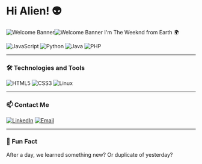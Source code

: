 # Hi Alien! 👽
![Welcome Banner](https://i.giphy.com/media/v1.Y2lkPTc5MGI3NjExMDFibWppZ2h6c3MxNnRpd2J5NG9hcjh5bWlzODQwdXBqNnc0c2E4dCZlcD12MV9pbnRlcm5hbF9naWZfYnlfaWQmY3Q9Zw/xTiTnBSIn7vTqCDKJW/giphy.gif)![Welcome Banner](https://i.giphy.com/media/v1.Y2lkPTc5MGI3NjExd3h1emw0b2xybTU3ODVyMzQ1aW1saWRvb28xdHNoODR3dnpwZXVhbSZlcD12MV9pbnRlcm5hbF9naWZfYnlfaWQmY3Q9Zw/r88w2d7tHqazFwNEGN/giphy.gif)
I'm The Weeknd from Earth 🌍

![JavaScript](https://img.shields.io/badge/-JavaScript-F7DF1E?style=flat&logo=javascript&logoColor=black)
![Python](https://img.shields.io/badge/-Python-3776AB?style=flat&logo=python&logoColor=white)
![Java](https://img.shields.io/badge/-Java-007396?style=flat&logo=java&logoColor=white)
![PHP](https://img.shields.io/badge/-PHP-777BB4?style=flat&logo=php&logoColor=white)

---

### 🛠 Technologies and Tools
![HTML5](https://img.shields.io/badge/-HTML5-E34F26?style=flat&logo=html5&logoColor=white)
![CSS3](https://img.shields.io/badge/-CSS3-1572B6?style=flat&logo=css3&logoColor=white)
![Linux](https://img.shields.io/badge/-Linux-FCC624?style=flat&logo=linux&logoColor=black)

---

### 📫 Contact Me
[![LinkedIn](https://img.shields.io/badge/-LinkedIn-blue?style=flat&logo=linkedin&logoColor=white)](https://www.facebook.com/luttana.kone/)
[![Email](https://img.shields.io/badge/-Gmail-D14836?style=flat&logo=gmail&logoColor=white)](mailto:227480201is001@vanlanguni.vn)

---

### 🌟 Fun Fact
After a day, we learned something new? Or duplicate of yesterday? 


